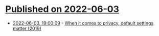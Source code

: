 # [Published on 2022-06-03](index.md)

* [2022-06-03, 19:00:09](https://news.ycombinator.com/item?id=31612289) - [When it comes to privacy, default settings matter (2019)](https://blog.mozilla.org/en/products/firefox/when-it-comes-to-privacy-default-settings-matter/)
